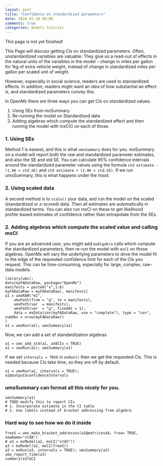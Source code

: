 ```yaml
---
layout: post
title: "Confidence on standardized parameters"
date: 2020-02-10 00:00
comments: true
categories: models tutorial
---
```


This page is not yet finished!

This Page will discuss getting CIs on standardized parameters. Often, unstandardized variables are valuable: They give us a read-out of effects in the natural units of the variables in the model – change in miles per gallon for 1kg of extra vehicle weight, instead of change in standardized miles per gallon per scaled unit of weight.

However, especially in social science, readers are used to standardized effects. In addition, readers might want an idea of how substantial an effect is, and standardized parameters convey this.

In OpenMx there are three ways you can get CIs on standardized values.

1. Using SEs from mxSummary
2. Re-running the model on Standardized data
3. Adding algebras which compute the standardized effect and then running the model with mxCI() on each of those.

### 1. Using SEs
Method 1 is easiest, and this is what `umxSummary` does for you.
mxSummary on a model will report both the raw and standardized parameter estimates, and also the SE and std SE. You can calculate 95% confidence intervals around the standardized parameter values using the formula `std estimate - (1.96 × std.SE)` and `std estimate + (1.96 × std.SE)`.
If we run umxSummary, this is what happens under the hood.

### 2.  Using scaled data

A second method is to `scale()` your data, and run the model on the scaled (standardized or z-scored) data. Then all estimates are automatically in standardized terms. You can also run mxCI on these to get likelihood profile-based estimates of confidence rather than extrapolate from the SEs.

### 2.  Adding algebras which compute the scaled value and calling mxCI

If you are an advanced user, you might add `mxAlgebra` calls which compute the standardized parameters, then re-run the model with `mxCI` on those algebras. OpenMx will vary the underlying parameters to drive the model fit to the edge of the requested confidence limit for each of the CIs you request. This can be time-consuming, especially for large, complex, raw-data models.


```splus
library(umx);
data(myFADataRaw, package="OpenMx")
manifests = paste0("x",1:6)
myFADataRaw = myFADataRaw[, manifests]
a1 = umxRAM("m1",
	umxPath(from = "g", to = manifests),
	umxPath(var  = manifests),
	umxPath(var  = "g", fixedAt = 1),
	data = mxData(cov(myFADataRaw, use = "complete"), type = "cov", numObs = nrow(myFADataRaw))
)
a1 = umxRun(a1); umxSummary(a1)
```

Now, we can add a set of standardization algebras

```splus    
a1 = umx_add_std(a1, addCIs = TRUE)
a1 = umxRun(a1); umxSummary(a1)
```

If we set `intervals = TRUE` in `mxRun()` then we get the requested CIs. This is needed because CIs take time, so they are off by default.

```splus    
a1 = umxRun(a1, intervals = TRUE);
a1@output$confidenceIntervals

```
### umxSummary can format all this nicely for you.

```splus
umxSummary(a1)
# TODO modify this to report CIs
# 1. Incorporate estimate in the CI table
# 2. Use labels instead of bracket addressing from algebra
```
### Hard way to see how we do it inside

```splus
freeS = umx_make_bracket_addresses(a2@matrices$A, free= TRUE, newName="stdA")
# a3 = mxModel(a2, mxCI("stdS"))
a3 = mxModel(a2, mxCI(freeS))
a3 = mxRun(a3, intervals = TRUE); umxSummary(a3)
umx_report_time(a3)
summary(a3)$CI

```
